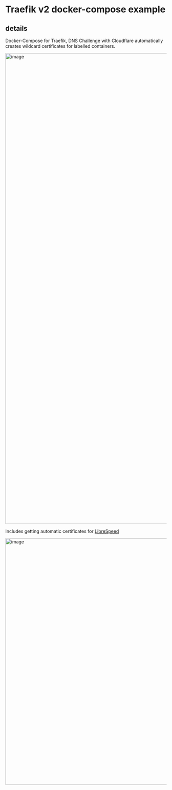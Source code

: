 # Traefik v2 docker-compose example

## details
Docker-Compose for Traefik, DNS Challenge with Cloudflare automatically creates wildcard certificates for labelled containers. 

<img width="1469" alt="image" src="https://user-images.githubusercontent.com/20583399/163053200-7ca3506a-eec0-4ec1-80d9-35645bf872f4.png">

Includes getting automatic certificates for [LibreSpeed](https://github.com/librespeed/speedtest) 

<img width="769" alt="image" src="https://user-images.githubusercontent.com/20583399/163053549-d759b3cd-6725-4151-b28c-90758a39d504.png">
